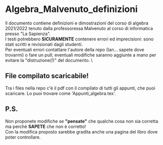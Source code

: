 # Algebra_Malvenuto_definizioni
Il documento contiene definizioni e dimostrazioni del corso di algebra 2021/2022 tenuto dalla professoressa Malvenuto al corso di informatica presso "La Sapienza".
\
I testi potrebbero **SICURAMENTE** contenere errori ed imprecisioni: sono stati scritti e revisionati dagli studenti.
\
Per eventuali errori contattare l'autore della repo (Ian... sapete dove trovarmi) o fare un pull; eventuali modifiche saranno aggiunte a mano per evitare la "distruzione(!)" del documento.
\
## File compilato scaricabile!
Tra i files nella repo c'è il pdf con il compilato di tutti gli appunti, che puoi scaricare. Lo puoi trovare come 'Appunti_algebra.tex'.

## P.S. 
Non proponete modifiche se **"pensate"** che qualche cosa non sia corretta ma perchè **SAPETE** che non è corretto!\
Con la modifica proposto sarebbe gradita anche una pagina del libro dove poter controllare.

